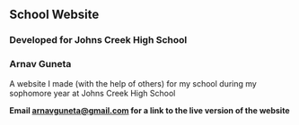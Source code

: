 ## School Website
### Developed for Johns Creek High School
### Arnav Guneta

A website I made (with the help of others) for my school during my sophomore year at Johns Creek High School

**Email arnavguneta@gmail.com for a link to the live version of the website**
